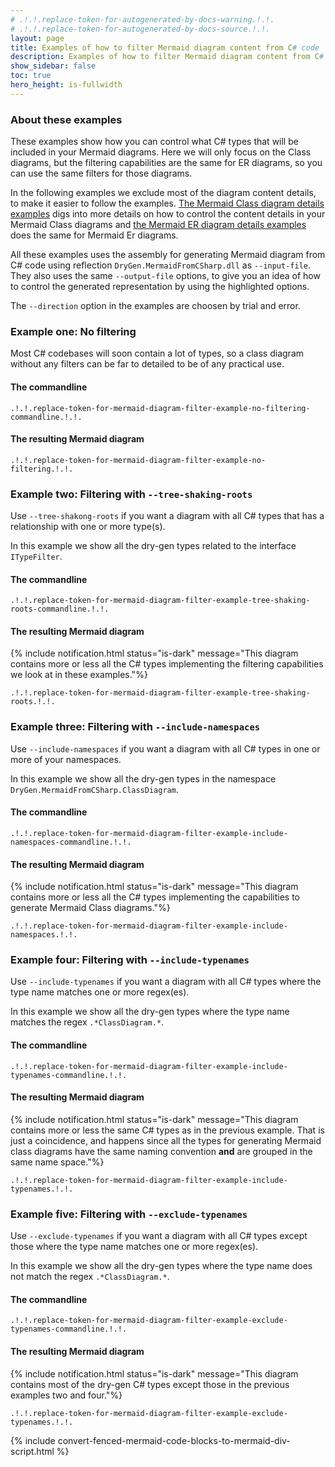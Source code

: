 ```yaml
---
# .!.!.replace-token-for-autogenerated-by-docs-warning.!.!.
# .!.!.replace-token-for-autogenerated-by-docs-source.!.!.
layout: page
title: Examples of how to filter Mermaid diagram content from C# code
description: Examples of how to filter Mermaid diagram content from C# code
show_sidebar: false
toc: true
hero_height: is-fullwidth
---
```

### About these examples
These examples show how you can control what C# types that will be included in your Mermaid diagrams. Here we will only focus on the Class diagrams, but the filtering capabilities are the same for ER diagrams, so you can use the same filters for those diagrams.

In the following examples we exclude most of the diagram content details, to make it easier to follow the examples. [The Mermaid Class diagram details examples](../mermaid-class-diagram-details/) digs into more details on how to control the content details in your Mermaid Class diagrams and [the Mermaid ER diagram details examples](../mermaid-er-diagram-details/) does the same for Mermaid Er diagrams.

All these examples uses the assembly for generating Mermaid diagram from C# code using reflection `DryGen.MermaidFromCSharp.dll` as `--input-file`. They also uses the same `--output-file` options, to give you an idea of how to control the generated representation by using the highlighted options. 

The `--direction` option in the examples are choosen by trial and error.
### Example one: No filtering
Most C# codebases will soon contain a lot of types, so a class diagram without any filters can be far to detailed to be of any practical use.
#### The commandline
`.!.!.replace-token-for-mermaid-diagram-filter-example-no-filtering-commandline.!.!.`
#### The resulting Mermaid diagram
```mermaid
.!.!.replace-token-for-mermaid-diagram-filter-example-no-filtering.!.!.
```
### Example two: Filtering with `--tree-shaking-roots`
Use `--tree-shakong-roots` if you want a diagram with all C# types that has a relationship with one or more type(s). 

In this example we show all the dry-gen types related to the interface `ITypeFilter`. 
#### The commandline
`.!.!.replace-token-for-mermaid-diagram-filter-example-tree-shaking-roots-commandline.!.!.`
#### The resulting Mermaid diagram
{% include notification.html status="is-dark" message="This diagram contains more or less all the C# types implementing the filtering capabilities we look at in these examples."%}
```mermaid
.!.!.replace-token-for-mermaid-diagram-filter-example-tree-shaking-roots.!.!.
```
### Example three: Filtering with `--include-namespaces`
Use `--include-namespaces` if you want a diagram with all C# types in one or more of your namespaces. 

In this example we show all the dry-gen types in the namespace `DryGen.MermaidFromCSharp.ClassDiagram`. 
#### The commandline
`.!.!.replace-token-for-mermaid-diagram-filter-example-include-namespaces-commandline.!.!.`
#### The resulting Mermaid diagram
{% include notification.html status="is-dark" message="This diagram contains more or less all the C# types implementing the capabilities to generate Mermaid Class diagrams."%}
```mermaid
.!.!.replace-token-for-mermaid-diagram-filter-example-include-namespaces.!.!.
```
### Example four: Filtering with `--include-typenames`
Use `--include-typenames` if you want a diagram with all C# types where the type name matches one or more regex(es). 

In this example we show all the dry-gen types where the type name matches the regex `.*ClassDiagram.*`. 
#### The commandline
`.!.!.replace-token-for-mermaid-diagram-filter-example-include-typenames-commandline.!.!.`
#### The resulting Mermaid diagram
{% include notification.html status="is-dark" message="This diagram contains more or less the same C# types as in the previous example. That is just a coincidence, and happens since all the types for generating Mermaid class diagrams have the same naming convention **and** are grouped in the same name space."%}
```mermaid
.!.!.replace-token-for-mermaid-diagram-filter-example-include-typenames.!.!.
```
### Example five: Filtering with `--exclude-typenames`
Use `--exclude-typenames` if you want a diagram with all C# types except those where the type name matches one or more regex(es). 

In this example we show all the dry-gen types where the type name does not match the regex `.*ClassDiagram.*`. 
#### The commandline
`.!.!.replace-token-for-mermaid-diagram-filter-example-exclude-typenames-commandline.!.!.`
#### The resulting Mermaid diagram
{% include notification.html status="is-dark" message="This diagram contains most of the dry-gen C# types except those in the previous examples two and four."%}
```mermaid
.!.!.replace-token-for-mermaid-diagram-filter-example-exclude-typenames.!.!.
```
{% include convert-fenced-mermaid-code-blocks-to-mermaid-div-script.html %}


